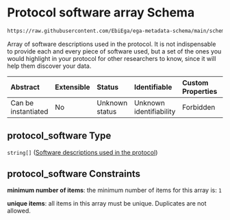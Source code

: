 # Protocol software array Schema

```txt
https://raw.githubusercontent.com/EbiEga/ega-metadata-schema/main/schemas/EGA.protocol.json#/properties/protocol_software
```

Array of software descriptions used in the protocol. It is not indispensable to provide each and every piece of software used, but a set of the ones you would highlight in your protocol for other researchers to know, since it will help them discover your data.

| Abstract            | Extensible | Status         | Identifiable            | Custom Properties | Additional Properties | Access Restrictions | Defined In                                                                       |
| :------------------ | :--------- | :------------- | :---------------------- | :---------------- | :-------------------- | :------------------ | :------------------------------------------------------------------------------- |
| Can be instantiated | No         | Unknown status | Unknown identifiability | Forbidden         | Forbidden             | none                | [EGA.protocol.json\*](../../../schemas/EGA.protocol.json "open original schema") |

## protocol\_software Type

`string[]` ([Software descriptions used in the protocol](ega-17-properties-protocol-software-array-software-descriptions-used-in-the-protocol.md))

## protocol\_software Constraints

**minimum number of items**: the minimum number of items for this array is: `1`

**unique items**: all items in this array must be unique. Duplicates are not allowed.
